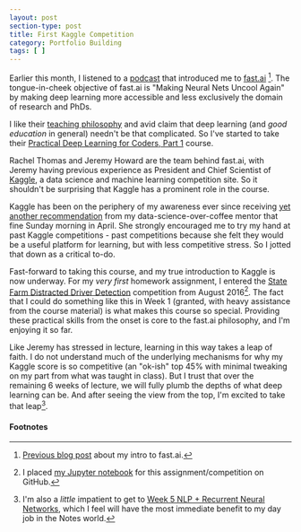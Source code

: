 ```yaml
---
layout: post
section-type: post
title: First Kaggle Competition
category: Portfolio Building
tags: [ ]
---
```



Earlier this month, I listened to a [podcast](https://hanselminutes.com/580/machine-learning-deep-learning-and-artificial-intelligence-with-edaena-salinas-jasso) that introduced me to [fast.ai](http://www.fast.ai/) [^fast-ai-blog]. The tongue-in-cheek objective of fast.ai is "Making Neural Nets Uncool Again" by making deep learning more accessible and less exclusively the domain of research and PhDs.

I like their [teaching philosophy](http://www.fast.ai/2016/10/08/teaching-philosophy/) and avid claim that deep learning (and _good education_ in general) needn't be that complicated. So I've started to take their [Practical Deep Learning for Coders, Part 1](http://course.fast.ai/) course.

Rachel Thomas and Jeremy Howard are the team behind fast.ai, with Jeremy having previous experience as President and Chief Scientist of [Kaggle](https://www.kaggle.com/), a data science and machine learning competition site. So it shouldn't be surprising that Kaggle has a prominent role in the course.

Kaggle has been on the periphery of my awareness ever since receiving [yet another recommendation](/blogging/2017/05/07/hello-world.html#building-a-portfolio) from my data-science-over-coffee mentor that fine Sunday morning in April. She strongly encouraged me to try my hand at past Kaggle competitions - past competitions because she felt they would be a useful platform for learning, but with less competitive stress. So I jotted that down as a critical to-do.

Fast-forward to taking this course, and my true introduction to Kaggle is now underway. For my _very first_ homework assignment, I entered the [State Farm Distracted Driver Detection](https://www.kaggle.com/c/state-farm-distracted-driver-detection) competition from August 2016[^notebook]. The fact that I could do something like this in Week 1 (granted, with heavy assistance from the course material) is what makes this course so special. Providing these practical skills from the onset is core to the fast.ai philosophy, and I'm enjoying it so far.

Like Jeremy has stressed in lecture, learning in this way takes a leap of faith. I do not understand much of the underlying mechanisms for why my Kaggle score is so competitive (an "ok-ish" top 45% with minimal tweaking on my part from what was taught in class). But I trust that over the remaining 6 weeks of lecture, we will fully plumb the depths of what deep learning can be. And after seeing the view from the top, I'm excited to take that leap[^rnn].

#### Footnotes
[^fast-ai-blog]: [Previous blog post](/blogging/2017/07/09/fast-ai-blog.html) about my intro to fast.ai.
[^notebook]: I placed [my Jupyter notebook](https://github.com/iconix/fast.ai/blob/master/nbs/lesson1-hmwk.ipynb) for this assignment/competition on GitHub.
[^rnn]: I'm also a _little_ impatient to get to [Week 5 NLP + Recurrent Neural Networks](http://course.fast.ai/lessons/lesson5.html), which I feel will have the most immediate benefit to my day job in the Notes world.
